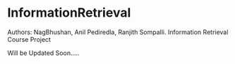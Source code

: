 # InformationRetrieval

Authors: NagBhushan, Anil Pediredla, Ranjith Sompalli.
Information Retrieval Course Project

Will be Updated Soon.....


